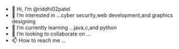 - 👋 Hi, I’m @riddhi02patel
- 👀 I’m interested in ...cyber security,web development,and graphics designing 
- 🌱 I’m currently learning ...java,c,and python
- 💞️ I’m looking to collaborate on ...
- 📫 How to reach me ...

<!---
riddhi02patel/riddhi02patel is a ✨ special ✨ repository because its `README.md` (this file) appears on your GitHub profile.
You can click the Preview link to take a look at your changes.
--->
